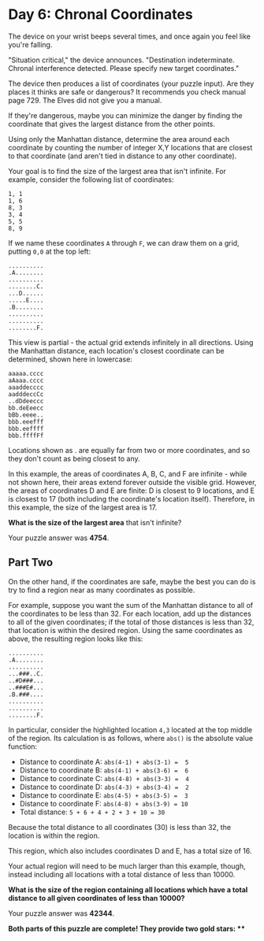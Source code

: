 Day 6: Chronal Coordinates
==========================

The device on your wrist beeps several times, and once again you feel like you're falling.

"Situation critical," the device announces. "Destination indeterminate. Chronal interference detected. Please specify new target coordinates."

The device then produces a list of coordinates (your puzzle input). Are they places it thinks are safe or dangerous? It recommends you check manual page 729. The Elves did not give you a manual.

If they're dangerous, maybe you can minimize the danger by finding the coordinate that gives the largest distance from the other points.

Using only the Manhattan distance, determine the area around each coordinate by counting the number of integer X,Y locations that are closest to that coordinate (and aren't tied in distance to any other coordinate).

Your goal is to find the size of the largest area that isn't infinite. For example, consider the following list of coordinates:

```
1, 1
1, 6
8, 3
3, 4
5, 5
8, 9
```

If we name these coordinates `A` through `F`, we can draw them on a grid, putting `0,0` at the top left:

```
..........
.A........
..........
........C.
...D......
.....E....
.B........
..........
..........
........F.
```

This view is partial - the actual grid extends infinitely in all directions. Using the Manhattan distance, each location's closest coordinate can be determined, shown here in lowercase:

```
aaaaa.cccc
aAaaa.cccc
aaaddecccc
aadddeccCc
..dDdeeccc
bb.deEeecc
bBb.eeee..
bbb.eeefff
bbb.eeffff
bbb.ffffFf
```

Locations shown as . are equally far from two or more coordinates, and so they don't count as being closest to any.

In this example, the areas of coordinates A, B, C, and F are infinite - while not shown here, their areas extend forever outside the visible grid. However, the areas of coordinates D and E are finite: D is closest to 9 locations, and E is closest to 17 (both including the coordinate's location itself). Therefore, in this example, the size of the largest area is 17.

__What is the size of the largest area__ that isn't infinite?

Your puzzle answer was __4754__.

Part Two
--------

On the other hand, if the coordinates are safe, maybe the best you can do is try to find a region near as many coordinates as possible.

For example, suppose you want the sum of the Manhattan distance to all of the coordinates to be less than 32. For each location, add up the distances to all of the given coordinates; if the total of those distances is less than 32, that location is within the desired region. Using the same coordinates as above, the resulting region looks like this:

```
..........
.A........
..........
...###..C.
..#D###...
..###E#...
.B.###....
..........
..........
........F.
```

In particular, consider the highlighted location `4,3` located at the top middle of the region. Its calculation is as follows, where `abs()` is the absolute value function:

- Distance to coordinate A: `abs(4-1) + abs(3-1) =  5`
- Distance to coordinate B: `abs(4-1) + abs(3-6) =  6`
- Distance to coordinate C: `abs(4-8) + abs(3-3) =  4`
- Distance to coordinate D: `abs(4-3) + abs(3-4) =  2`
- Distance to coordinate E: `abs(4-5) + abs(3-5) =  3`
- Distance to coordinate F: `abs(4-8) + abs(3-9) = 10`
- Total distance: `5 + 6 + 4 + 2 + 3 + 10 = 30`

Because the total distance to all coordinates (30) is less than 32, the location is within the region.

This region, which also includes coordinates D and E, has a total size of 16.

Your actual region will need to be much larger than this example, though, instead including all locations with a total distance of less than 10000.

__What is the size of the region containing all locations which have a total distance to all given coordinates of less than 10000?__

Your puzzle answer was __42344__.

__Both parts of this puzzle are complete! They provide two gold stars: **__
